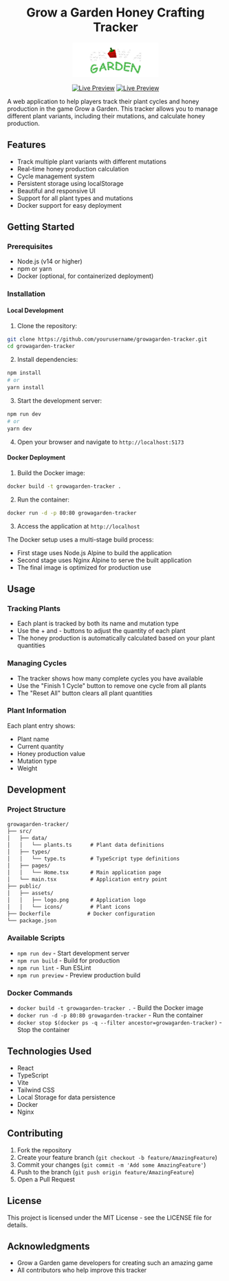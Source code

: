 # <div align="center">Grow a Garden Honey Crafting Tracker</div>

<div align="center">
  <img src="public/assets/logo.png" alt="Grow a Garden Logo" width="200"/>
  
  [![Live Preview](https://img.shields.io/badge/Live%20Preview-grow.samuelcedric.com-blue)](https://grow.samuelcedric.com)
  [![Live Preview](https://img.shields.io/badge/Live%20Preview-grow.samuelcedric.com-blue)](https://honey-tracker.vercel.app/)
</div>

A web application to help players track their plant cycles and honey production in the game Grow a Garden. This tracker allows you to manage different plant variants, including their mutations, and calculate honey production.

## Features

- Track multiple plant variants with different mutations
- Real-time honey production calculation
- Cycle management system
- Persistent storage using localStorage
- Beautiful and responsive UI
- Support for all plant types and mutations
- Docker support for easy deployment

## Getting Started

### Prerequisites

- Node.js (v14 or higher)
- npm or yarn
- Docker (optional, for containerized deployment)

### Installation

#### Local Development

1. Clone the repository:
```bash
git clone https://github.com/yourusername/growagarden-tracker.git
cd growagarden-tracker
```

2. Install dependencies:
```bash
npm install
# or
yarn install
```

3. Start the development server:
```bash
npm run dev
# or
yarn dev
```

4. Open your browser and navigate to `http://localhost:5173`

#### Docker Deployment

1. Build the Docker image:
```bash
docker build -t growagarden-tracker .
```

2. Run the container:
```bash
docker run -d -p 80:80 growagarden-tracker
```

3. Access the application at `http://localhost`

The Docker setup uses a multi-stage build process:
- First stage uses Node.js Alpine to build the application
- Second stage uses Nginx Alpine to serve the built application
- The final image is optimized for production use

## Usage

### Tracking Plants

- Each plant is tracked by both its name and mutation type
- Use the + and - buttons to adjust the quantity of each plant
- The honey production is automatically calculated based on your plant quantities

### Managing Cycles

- The tracker shows how many complete cycles you have available
- Use the "Finish 1 Cycle" button to remove one cycle from all plants
- The "Reset All" button clears all plant quantities

### Plant Information

Each plant entry shows:
- Plant name
- Current quantity
- Honey production value
- Mutation type
- Weight

## Development

### Project Structure

```
growagarden-tracker/
├── src/
│   ├── data/
│   │   └── plants.ts      # Plant data definitions
│   ├── types/
│   │   └── type.ts        # TypeScript type definitions
│   ├── pages/
│   │   └── Home.tsx       # Main application page
│   └── main.tsx           # Application entry point
├── public/
│   ├── assets/
│   │   ├── logo.png       # Application logo
│   │   └── icons/         # Plant icons
├── Dockerfile            # Docker configuration
└── package.json
```

### Available Scripts

- `npm run dev` - Start development server
- `npm run build` - Build for production
- `npm run lint` - Run ESLint
- `npm run preview` - Preview production build

### Docker Commands

- `docker build -t growagarden-tracker .` - Build the Docker image
- `docker run -d -p 80:80 growagarden-tracker` - Run the container
- `docker stop $(docker ps -q --filter ancestor=growagarden-tracker)` - Stop the container

## Technologies Used

- React
- TypeScript
- Vite
- Tailwind CSS
- Local Storage for data persistence
- Docker
- Nginx

## Contributing

1. Fork the repository
2. Create your feature branch (`git checkout -b feature/AmazingFeature`)
3. Commit your changes (`git commit -m 'Add some AmazingFeature'`)
4. Push to the branch (`git push origin feature/AmazingFeature`)
5. Open a Pull Request

## License

This project is licensed under the MIT License - see the LICENSE file for details.

## Acknowledgments

- Grow a Garden game developers for creating such an amazing game
- All contributors who help improve this tracker
